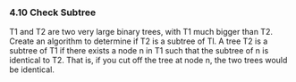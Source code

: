 ### 4.10 Check Subtree
T1 and T2 are two very large binary trees, with T1 much bigger than T2.
Create an algorithm to determine if T2 is a subtree of Tl.
A tree T2 is a subtree of T1 if there exists a node n in T1 such that the subtree of n is identical to T2.
That is, if you cut off the tree at node n, the two trees would be identical.